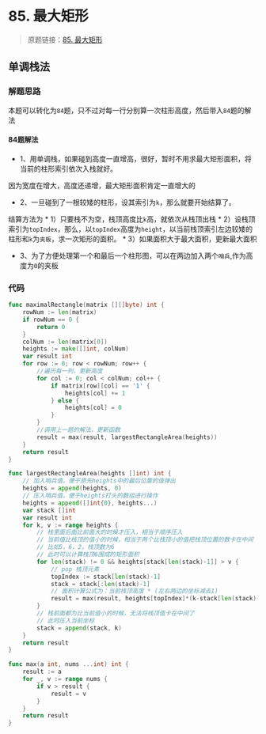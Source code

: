 # 85. 最大矩形
> 原题链接：[85. 最大矩形](https://leetcode-cn.com/problems/maximal-rectangle/)

## 单调栈法
### 解题思路
本题可以转化为``84``题，只不过对每一行分别算一次柱形高度，然后带入``84``题的解法

#### 84题解法
* 1、用单调栈，如果碰到高度一直增高，很好，暂时不用求最大矩形面积，将当前的柱形索引依次入栈就好。

因为宽度在增大，高度还递增，最大矩形面积肯定一直增大的
* 2、一旦碰到了一根较矮的柱形，设其索引为``k``，那么就要开始结算了。

结算方法为
    * 1）只要栈不为空，栈顶高度比``k``高，就依次从栈顶出栈
    * 2）设栈顶索引为``topIndex``，那么，以``topIndex``高度为``height``，以当前栈顶索引左边较矮的柱形和``k``为``夹板``，求一次矩形的面积。
    * 3）如果面积大于最大面积，更新最大面积

* 3、为了方便处理第一个和最后一个柱形图，可以在两边加入两个``哨兵``,作为高度为``0``的夹板
### 代码
```go
func maximalRectangle(matrix [][]byte) int {
	rowNum := len(matrix)
	if rowNum == 0 {
		return 0
	}
	colNum := len(matrix[0])
	heights := make([]int, colNum)
	var result int
	for row := 0; row < rowNum; row++ {
		//遍历每一列，更新高度
		for col := 0; col < colNum; col++ {
			if matrix[row][col] == '1' {
				heights[col] += 1
			} else {
				heights[col] = 0
			}
		}
		//调用上一题的解法，更新函数
		result = max(result, largestRectangleArea(heights))
	}
	return result
}

func largestRectangleArea(heights []int) int {
	// 加入哨兵值，便于原先heights中的最后位置的值弹出
	heights = append(heights, 0)
	// 压入哨兵值，便于heights打头的数组进行操作
	heights = append([]int{0}, heights...)
	var stack []int
	var result int
	for k, v := range heights {
		// 栈里面后面比前面大的时候才压入，相当于顺序压入
		// 当前值比栈顶的值小的时候，相当于两个比栈顶小的值把栈顶位置的数卡在中间
		// 比如5，6，2，栈顶数为6
		// 此时可以计算栈顶6围成的矩形面积
		for len(stack) != 0 && heights[stack[len(stack)-1]] > v {
			// pop 栈顶元素
			topIndex := stack[len(stack)-1]
			stack = stack[:len(stack)-1]
			// 面积计算公式为：当前栈顶高度 * (左右两边的坐标减去1)
			result = max(result, heights[topIndex]*(k-stack[len(stack)-1]-1))
		}
		// 栈前面都为比当前值小的时候，无法将栈顶值卡在中间了
		// 此时压入当前坐标
		stack = append(stack, k)
	}
	return result
}

func max(a int, nums ...int) int {
	result := a
	for _, v := range nums {
		if v > result {
			result = v
		}
	}
	return result
}
```
